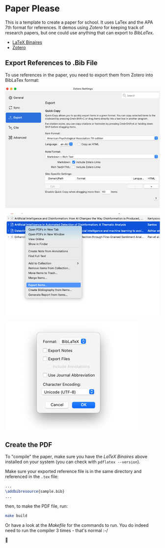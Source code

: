 # Paper Please

This is a template to create a paper for school. It uses LaTex and the APA 7th format for references. It demos using _Zotero_ for keeping track of research papers, but one could use anything that can export to _BibLaTex_.

- [LaTeX Binaires](https://www.latex-project.org/get/)
- [Zotero](https://www.zotero.org/)

## Export References to .Bib File

To use references in the paper, you need to export them from Zotero into BibLaTex format:

![Export format](docs/format.png)

![Select references](docs/zotoro_export.png)

![Select input format](docs/type.png)

## Create the PDF

To "compile" the paper, make sure you have the _LaTeX Binaires_ above installed on your system (you can check with `pdflatex --version`).

Make sure your exported reference file is in the same directory and referenced in the `.tex` file:

```latex
...
\addbibresource{sample.bib}
...
```

then, to make the PDF file, run:

```bash
make build
```

Or have a look at the _Makefile_ for the commands to run. You do indeed need to run the compiler 3 times - that's normal :-/

🤞
